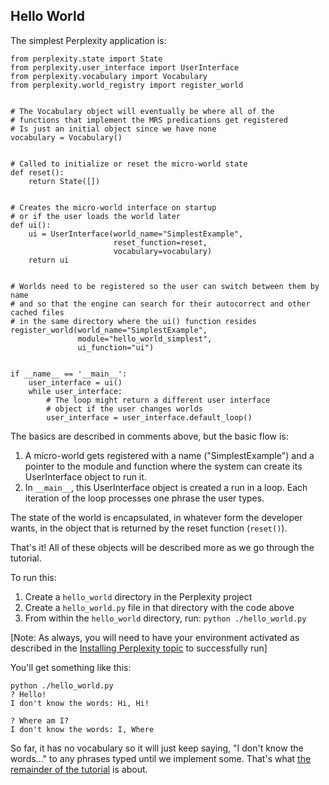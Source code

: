 ## Hello World

The simplest Perplexity application is:

~~~
from perplexity.state import State
from perplexity.user_interface import UserInterface
from perplexity.vocabulary import Vocabulary
from perplexity.world_registry import register_world


# The Vocabulary object will eventually be where all of the 
# functions that implement the MRS predications get registered
# Is just an initial object since we have none
vocabulary = Vocabulary()


# Called to initialize or reset the micro-world state
def reset():
    return State([])


# Creates the micro-world interface on startup
# or if the user loads the world later
def ui():
    ui = UserInterface(world_name="SimplestExample",
                       reset_function=reset,
                       vocabulary=vocabulary)
    return ui


# Worlds need to be registered so the user can switch between them by name
# and so that the engine can search for their autocorrect and other cached files
# in the same directory where the ui() function resides
register_world(world_name="SimplestExample",
               module="hello_world_simplest",
               ui_function="ui")


if __name__ == '__main__':
    user_interface = ui()
    while user_interface:
        # The loop might return a different user interface
        # object if the user changes worlds
        user_interface = user_interface.default_loop()
~~~
The basics are described in comments above, but the basic flow is: 
1. A micro-world gets registered with a name ("SimplestExample") and a pointer to the module and function where the system can create its UserInterface object to run it.
2. In `__main__`, this UserInterface object is created a run in a loop.  Each iteration of the loop processes one phrase the user types.

The state of the world is encapsulated, in whatever form the developer wants, in the object that is returned by the reset function (`reset()`).

That's it! All of these objects will be described more as we go through the tutorial.

To run this:

1. Create a `hello_world` directory in the Perplexity project
2. Create a `hello_world.py` file in that directory with the code above
3. From within the `hello_world` directory, run: `python ./hello_world.py`

[Note: As always, you will need to have your environment activated as described in the [Installing Perplexity topic](pxHowTo012Install) to successfully run]

You'll get something like this:

~~~
python ./hello_world.py
? Hello!
I don't know the words: Hi, Hi!

? Where am I?
I don't know the words: I, Where
~~~

So far, it has no vocabulary so it will just keep saying, "I don't know the words..." to any phrases typed until we implement some. That's what [the remainder of the tutorial](pxHowTo020ImplementAPredication) is about.
